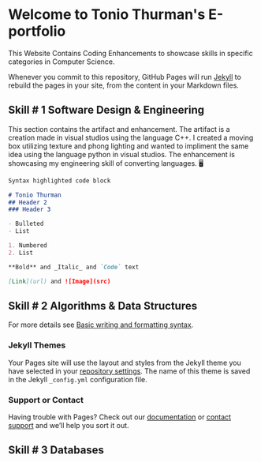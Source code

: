 # Welcome to Tonio Thurman's E-portfolio

This Website Contains Coding Enhancements to showcase skills in specific categories in Computer Science. 

Whenever you commit to this repository, GitHub Pages will run [Jekyll](https://jekyllrb.com/) to rebuild the pages in your site, from the content in your Markdown files.

## **Skill # 1 Software Design & Engineering** 

This section contains the artifact and enhancement. The artifact is a creation made in visual studios using the language C++. I created a moving box utilizing texture and phong lighting and wanted to impliment the same idea using the language python in visual studios. The enhancement is showcasing my engineering skill of converting languages. 🖥️

```markdown
Syntax highlighted code block

# Tonio Thurman
## Header 2
### Header 3

- Bulleted
- List

1. Numbered
2. List

**Bold** and _Italic_ and `Code` text

[Link](url) and ![Image](src)
```
## **Skill # 2 Algorithms & Data Structures**
For more details see [Basic writing and formatting syntax](https://docs.github.com/en/github/writing-on-github/getting-started-with-writing-and-formatting-on-github/basic-writing-and-formatting-syntax).

### Jekyll Themes

Your Pages site will use the layout and styles from the Jekyll theme you have selected in your [repository settings](https://github.com/ton-hue/tonhue.github.io/settings/pages). The name of this theme is saved in the Jekyll `_config.yml` configuration file.

### Support or Contact

Having trouble with Pages? Check out our [documentation](https://docs.github.com/categories/github-pages-basics/) or [contact support](https://support.github.com/contact) and we’ll help you sort it out.

## **Skill # 3 Databases**
